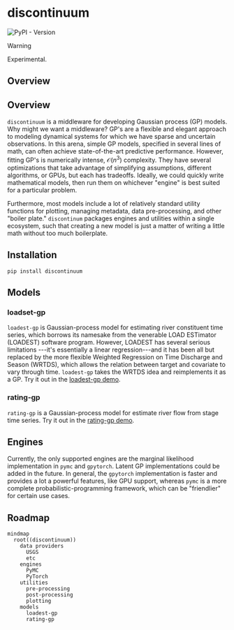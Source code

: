 # discontinuum

![PyPI - Version](https://img.shields.io/pypi/v/discontinuum)

> [!WARNING]  
> Experimental.

## Overview

## Overview
`discontinuum` is a middleware for developing Gaussian process (GP) models.
Why might we want a middleware? 
GP's are a flexible and elegant approach to modeling dynamical systems
for which we have sparse and uncertain observations.
In this arena, simple GP models, specified in several lines of math,
can often achieve state-of-the-art predictive performance.
However, fitting GP's is numerically intense, $\mathcal{O}(n^3)$ complexity.
They have several optimizations that take advantage of simplifying assumptions,
different algorithms, or GPUs, but each has tradeoffs.
Ideally, we could quickly write mathematical models, then run them on whichever
"engine" is best suited for a particular problem.

Furthermore, most models include a lot of relatively standard utility functions
for plotting, managing metadata, data pre-processing, and other "boiler plate."
`discontinum` packages engines and utilities within a single ecosystem,
such that creating a new model is just a matter of writing a little math without 
too much boilerplate.

## Installation
```
pip install discontinuum
```

## Models

### loadset-gp
`loadest-gp` is Gaussian-process model for estimating river constituent time series,
which borrows its namesake from the venerable LOAD ESTimator (LOADEST) software program.
However, LOADEST has several serious limitations
---it's essentially a linear regression---and it has been all but replaced by
the more flexible Weighted Regression on Time Discharge and Season (WRTDS),
which allows the relation between target and covariate to vary through time.
`loadest-gp` takes the WRTDS idea and reimplements it as a GP.
Try it out in the [loadest-gp demo](https://github.com/thodson-usgs/discontinuum/blob/main/notebooks/loadest-gp-demo.ipynb).

### rating-gp
`rating-gp` is a Gaussian-process model for estimate river flow from stage time series.
Try it out in the [rating-gp demo](https://github.com/thodson-usgs/discontinuum/blob/main/notebooks/loadest-gp-demo.ipynb).

## Engines
Currently, the only supported engines are the marginal likelihood implementation in `pymc` and `gpytorch`.
Latent GP implementations could be added in the future.
In general, the `gpytorch` implementation is faster and provides a lot a powerful features,
like GPU support, whereas `pymc` is a more complete probabilistic-programming framework,
which can be "friendlier" for certain use cases.


## Roadmap
```mermaid
mindmap
  root((discontinuum))
    data providers
      USGS
      etc
    engines
      PyMC
      PyTorch
    utilities
      pre-processing
      post-processing
      plotting
    models
      loadest-gp
      rating-gp
```
